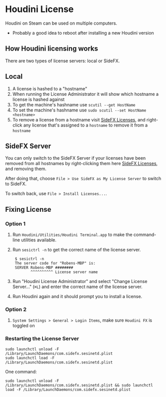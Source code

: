 # Houdini License

Houdini on Steam can be used on multiple computers.

- Probably a good idea to reboot after installing a new Houdini version

## How Houdini licensing works

There are two types of license servers: local or SideFX.

## Local

1. A license is hashed to a "hostname"
2. When running the License Administrator it will show which hostname a license is hashed against
3. To get the machine's hashname use `scutil --get HostName`
4. To set the machine's hashname use `sudo scutil --set HostName <hostname>`
5. To remove a license from a hostname visit [SideFX Licenses](https://www.sidefx.com/services/licenses/), and right-click any license that's assigned to a `hostname` to remove it from a `hostname`

## SideFX Server

You can only switch to the SideFX Server if your licenses have been removed from all hostnames by right-clicking them here [SideFX Licenses](https://www.sidefx.com/services/licenses/), and removing them.

After doing that, choose `File > Use SideFX as My License Server` to switch to SideFX.

To switch back, use `File > Install Licenses...`.

## Fixing License

### Option 1

1. Run `Houdini/Utilities/Houdini Terminal.app` to make the command-line utilities available.
2. Run `sesictrl -n` to get the correct name of the license server.

        $ sesictrl -n
        The server code for "Robens-MBP" is:
        SERVER Robens-MBP ########
               ^^^^^^^^^^ License server name

3. Run "Houdini License Administrator" and select "Change License Server..." (`⌘L`) and enter the correct name of the license server.
4. Run Houdini again and it should prompt you to install a license.

### Option 2

1. `System Settings > General > Login Items`, make sure `Houdini FX` is toggled on

### Restarting the License Server

```
sudo launchctl unload -F /Library/LaunchDaemons/com.sidefx.sesinetd.plist
sudo launchctl load -F /Library/LaunchDaemons/com.sidefx.sesinetd.plist
```

One command:

```
sudo launchctl unload -F /Library/LaunchDaemons/com.sidefx.sesinetd.plist && sudo launchctl load -F /Library/LaunchDaemons/com.sidefx.sesinetd.plist
```